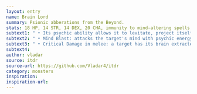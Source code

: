 ```yaml
---
layout: entry
name: Brain Lord
summary: Psionic abberations from the Beyond.
stats: 18 HP, 14 STR, 14 DEX, 20 CHA, immunity to mind-altering spells
subtext1: " • Its psychic ability allows it to levitate, project itself to other realities, and telepathically issue any command. If the target refuses to obey the command, they must succeed on a CHA save or lose d8 CHA."
subtext2: " • Mind Blast: attacks the target's mind with psychic energy for d8 Damage. Critical Damage from this attack affects CHA instead of STR and is avoided by a CHA save."
subtext3: " • Critical Damage in melee: a target has its brain extracted and eaten. The Brain Lord absorbs its recent memories."
subtext4:
author: vladar
source: itdr
source-url: https://github.com/Vladar4/itdr
category: monsters
inspiration:
inspiration-url:
---
```

